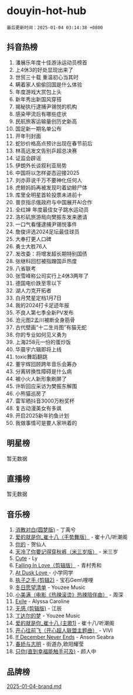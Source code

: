 # douyin-hot-hub

`最后更新时间：2025-01-04 03:14:38 +0800`

## 抖音热榜

1. 潘展乐年度十佳游泳运动员榜首
1. 上4休3的好处显现出来了
1. 世贸三十载 重温初心当其时
1. 瞒着家人偷偷回国是什么体验
1. 年度游戏大赏包上头
1. 新年秀出新国风穿搭
1. 揭秘执行逮捕尹锡悦的机构
1. 感染甲流后有哪些症状
1. 民航旅客运输量创历史新高
1. 国足新一期名单公布
1. 开年刊封面
1. 蛇钞价格高点预计出现在春节前后
1. 林高远发文告别乒超总决赛
1. 证监会辟谣
1. 伊朗外长谈叙利亚局势
1. 中国将以怎样姿态迎接2025
1. 刘亦菲说千万不要神化任何人
1. 虎鲸妈妈再被发现叼着幼鲸尸体
1. 库里全明星首轮投票未进前十
1. 普京指示俄政府与中国展开AI合作
1. 全红婵 年度最佳女子跳水运动员
1. 洛杉矶旅游局向樊振东发来邀请
1. 一口气看懂逮捕尹锡悦事件
1. 詹俊评选2024足坛最佳球员
1. 大奉打更人口碑
1. 勇士大胜76人
1. 发改委：将增发超长期特别国债
1. 张继科回怼被指蹭国乒热度
1. 八省联考
1. 张雪峰称公司实行上4休3两年了
1. 德国电价跌至零以下
1. 湖人力克开拓者
1. 白月梵星定档1月7日
1. 我的2024打卡足迹年报
1. 不良人第七季全新PV发布
1. 沧元图2孟川被断全身筋骨
1. 古代壁画“十二生肖图”有猫无蛇
1. 你的专业如何见义勇为
1. 上海258元一份的蛋炒饭
1. 华晨宇六辑即将上线
1. toxic舞蹈翻跳
1. 董宇辉回顾跨年音乐会筹办
1. 分离转换性障碍是什么病
1. 被小火人新形象刷屏了
1. 许昕回应采访为樊振东解围
1. 小熊猫巡房了
1. 雷军晒抖音3000万粉奖杯
1. 复古动漫美女有多飒
1. 开启2025新年钓鱼计划
1. 我做事情可是要人家哄着的

## 明星榜

暂无数据

## 直播榜

暂无数据

## 音乐榜

1. [消散对白(圆梦版)](https://sf5-hl-cdn-tos.douyinstatic.com/obj/tos-cn-ve-2774/og4jB5I5IizzoZVAAAzWgBMAsMDWoArfwBOiFs) - 丁禹兮
1. [爱的就是你_崔十八（手势舞版）](https://sf5-hl-cdn-tos.douyinstatic.com/obj/tos-cn-ve-2774/oApB2AigNyB4sTw7JhBOikMAf0oDJzMWBuIrgm) - 崔十八/听潮阁
1. [你的](https://sf6-cdn-tos.douyinstatic.com/obj/tos-cn-ve-2774/oYuIeKf42jB7sEV6B2upMdpYAgfrQWj0FeRegh) - 贺仙人
1. [天冷了你要记得穿秋裤（米三岁版）](https://sf5-hl-cdn-tos.douyinstatic.com/obj/tos-cn-ve-2774/oQlIwVIDWiZ6BQilAorS7MA0AgCkQDvcZAdm1) - 米三岁
1. [Cute](https://sf5-hl-cdn-tos.douyinstatic.com/obj/tos-cn-ve-2774/o4IbIzHWKAAB4wsS5qMBRiiAlEBGTpQRNfFvuo) - Ly
1. [Falling In Love（剪辑版）](https://sf5-hl-cdn-tos.douyinstatic.com/obj/tos-cn-ve-2774/o8ajpA8zzgBPahbBIO8AcKGBLJezFCRd1wfP9f) - 青村秀和
1. [ At Dusk  Love ](https://sf5-hl-cdn-tos.douyinstatic.com/obj/tos-cn-ve-2774/o8CrpCf5CaYgI4ZrtQgMQAFEfuGqNnRSDQAPBc) - 小学同学
1. [执子之手 (剪辑2)](https://sf5-hl-cdn-tos.douyinstatic.com/obj/tos-cn-ve-2774/oUoZLQjCc31XzqsBnBQUNgeKtYPBcgbFDwtfcu) - 宝石Gem\哩哩
1. [冬日愿望清单](https://sf5-hl-cdn-tos.douyinstatic.com/obj/tos-cn-ve-2774/oIIgUOeamCFCVAzxN6MFRLIBlLGpUqQxeeHrLE) - Youzee Music
1. [小美满（电影《热辣滚烫》热辣陪伴曲）](https://sf5-hl-cdn-tos.douyinstatic.com/obj/tos-cn-ve-2774/o0GAn2lSgfZIDUgtevCGDQYnFg4CwnrBaxbTZL) - 周深
1. [Exile](https://sf5-hl-cdn-tos.douyinstatic.com/obj/tos-cn-ve-2774/oYj4gAQTknKE3WW0Je8KGmQ7z1cA4FefwtbufD) - Alyssa Caroline
1. [无感 (剪辑版)](https://sf5-hl-cdn-tos.douyinstatic.com/obj/tos-cn-ve-2774/o0eIsUzJBDlQaQFC5OFlgbMEZC1TFYBftOBn6p) - 江辰
1. [丁达尔的梦](https://sf5-hl-cdn-tos.douyinstatic.com/obj/tos-cn-ve-2774/oMU3WirUZBVQkAC9ccG5P2IQirziZM2RTInUY) - Youzee Music
1. [爱的就是你_崔十八 (主歌1)](https://sf5-hl-cdn-tos.douyinstatic.com/obj/tos-cn-ve-2774/oI5BO5DhFZ6UTcNCnZaOCBLtZ7WIMQGfgnXf5E) - 崔十八/听潮阁
1. [开心往前飞（开心超人联盟主题曲）](https://sf5-hl-cdn-tos.douyinstatic.com/obj/tos-cn-ve-2774/9d8fb7c82cf1421fb93a9fe925275e0a) - VIVI
1. [If December Never Ends](https://sf5-hl-cdn-tos.douyinstatic.com/obj/tos-cn-ve-2774/oY1IQMoTgCFIBg8RZifyqlBBt1UFgitTYmxeOS) - Anson Seabra
1. [春娇与志明](https://sf5-hl-cdn-tos.douyinstatic.com/obj/tos-cn-ve-2774/e530d8fceb7044b39707d7f9ff54add1) - 街道办,欧阳耀莹
1. [只你(直到幸福能触手可及)](https://sf5-hl-cdn-tos.douyinstatic.com/obj/tos-cn-ve-2774/o0lBkRDzFTeaVSUz3ZZSCBVtZ5DIMQGfgmEAuE) - 颜人中

## 品牌榜

[2025-01-04-brand.md](2025-01-04-brand.md)
